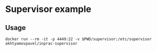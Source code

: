 # Supervisor example

## Usage

```
docker run --rm -it -p 4449:22 -v $PWD/supervisor:/etc/supervisor  akhtyamovpavel/inprac-supervisor
```
